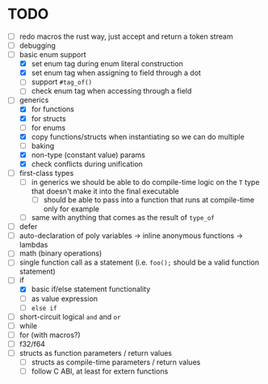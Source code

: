 # TODO

- [ ] redo macros the rust way, just accept and return a token stream
- [ ] debugging
- [ ] basic enum support
  - [x] set enum tag during enum literal construction
  - [x] set enum tag when assigning to field through a dot
  - [ ] support `#tag_of()`
  - [ ] check enum tag when accessing through a field
- [ ] generics
  - [x] for functions
  - [x] for structs
  - [ ] for enums
  - [x] copy functions/structs when instantiating so we can do multiple
  - [ ] baking
  - [x] non-type (constant value) params
  - [x] check conflicts during unification
- [ ] first-class types
  - [ ] in generics we should be able to do compile-time logic on the `T` type that doesn't make it into the final executable
    - [ ] should be able to pass into a function that runs at compile-time only for example
  - [ ] same with anything that comes as the result of `type_of`
- [ ] defer
- [ ] auto-declaration of poly variables -> inline anonymous functions -> lambdas
- [ ] math (binary operations)
- [ ] single function call as a statement (i.e. `foo();` should be a valid function statement)
- [ ] if
  - [x] basic if/else statement functionality
  - [ ] as value expression
  - [ ] `else if`
- [ ] short-circuit logical `and` and `or`
- [ ] while
- [ ] for (with macros?)
- [ ] f32/f64
- [ ] structs as function parameters / return values
  - [ ] structs as compile-time parameters / return values
  - [ ] follow C ABI, at least for extern functions
